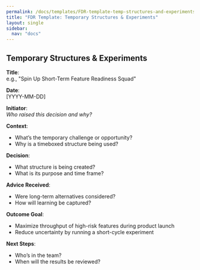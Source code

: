 ```yaml
---
permalink: /docs/templates/FDR-template-temp-structures-and-experiments
title: "FDR Template: Temporary Structures & Experiments"
layout: single
sidebar:
  nav: "docs"
---
```


## Temporary Structures & Experiments

**Title**:  
e.g., "Spin Up Short-Term Feature Readiness Squad"

**Date**:  
[YYYY-MM-DD]

**Initiator**:  
_Who raised this decision and why?_

**Context**:  

- What’s the temporary challenge or opportunity?
- Why is a timeboxed structure being used?

**Decision**:  

- What structure is being created?
- What is its purpose and time frame?

**Advice Received**:  

- Were long-term alternatives considered?
- How will learning be captured?

**Outcome Goal**:  

- Maximize throughput of high-risk features during product launch  
- Reduce uncertainty by running a short-cycle experiment

**Next Steps**:  

- Who’s in the team?  
- When will the results be reviewed?
